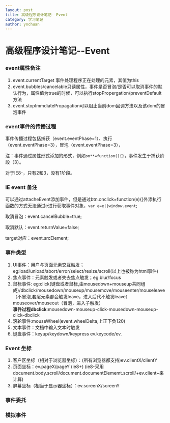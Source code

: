 ```yaml
---
layout: post
title: 高级程序设计笔记--Event
category: 学习笔记
author: ynchuan
---
```

# 高级程序设计笔记--Event

### event属性备注
1. event.currentTarget 事件处理程序正在处理的元素，其值为this
2. event.bubbles/cancelable只读属性，事件是否冒泡/是否可以取消事件的默认行为，属性值为true的时候，可以执行stopPropergation/preventDefault方法
3. event.stopImmdiatePropagation可以阻止当前dom回调方法以及该dom的冒泡事件

### event事件的传播过程

事件传播过程包括捕获（event.eventPhase=1）、执行（event.eventPhase=3），冒泡（event.eventPhase=3），

注：事件通过属性形式添加的形式，例如`on**=function(){}`，事件发生于捕获阶段（3）。

对于IE8-，只有2和3，没有1阶段。

### IE event 备注
可以通过attacheEvent添加事件，但是通过btn.onclick=function(e){}外添执行函数的方式无法通过e进行获取事件对象，`var e=e||window.event`;

取消冒泡：event.cancelBubble=true;

取消默认：event.returnValue=false;

target对应：event.srcElement;


### 事件类型
1. UI事件：用户与页面元素交互触发；eg:load/unload/abort/error/select/resize/scroll(以上也被称为html事件)
2. 焦点事件：元素触发或者失去焦点触发；eg:blur/focus
3. 鼠标事件: eg:click(键盘或者鼠标,由mousedown+mouseup共同组成)/dbclick/mousedown/mouseup/mousemove/mouseenter/mouseleave（不冒泡,套层元素都会触发leave，进入后代不触发leave）            mouseover/mouseout（冒泡，进入子触发）  
    **事件过程dbclick**:mousedown-mouseup-click-mousedown-mouseup-click-dbclick
4. 滚轮事件:mouseWheel(event.wheelDelta,上正下负120)
5. 文本事件：文档中输入文本时触发
6. 键盘事件：keyup/keydown/keypress ev.keycode/ev.



### Event 坐标
1. 客户区坐标（相对于浏览器坐标）：(所有浏览器都支持)ev.clientX/clientY
2. 页面坐标：ev.pageX/pageY (ie8+) (ie8-采用document.body.scroll/document.documentElememt.scroll/+ev.client~来计算)
3. 屏幕坐标（相当于显示器坐标）：ev.screenX/screenY

### 事件委托


### 模拟事件